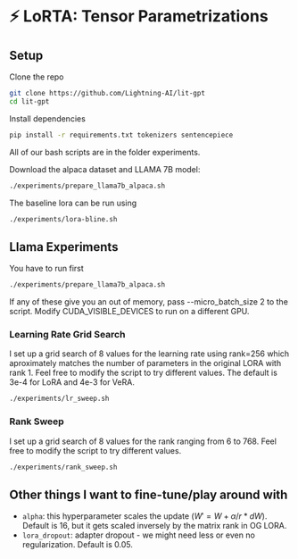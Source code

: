 # ⚡ LoRTA: Tensor Parametrizations


## Setup

Clone the repo

```bash
git clone https://github.com/Lightning-AI/lit-gpt
cd lit-gpt
```

Install dependencies

```bash
pip install -r requirements.txt tokenizers sentencepiece
```

All of our bash scripts are in the folder experiments.

Download the alpaca dataset and LLAMA 7B model:
```bash
./experiments/prepare_llama7b_alpaca.sh
```

The baseline lora can be run using
```bash
./experiments/lora-bline.sh
```

## Llama Experiments

You have to run first 
```bash
./experiments/prepare_llama7b_alpaca.sh
```

If any of these give you an out of memory, pass --micro_batch_size 2 to the script.
Modify CUDA_VISIBLE_DEVICES to run on a different GPU.

### Learning Rate Grid Search
I set up a grid search of 8 values for the learning rate using rank=256 which aproximately matches the number of parameters in the original LORA with rank 1. Feel free to modify the script to try different values. The default is 3e-4 for LoRA and 4e-3 for VeRA.

```bash
./experiments/lr_sweep.sh
```
### Rank Sweep
I set up a grid search of 8 values for the rank ranging from 6 to 768. Feel free to modify the script to try different values. 

```bash
./experiments/rank_sweep.sh
```

## Other things I want to fine-tune/play around with

* `alpha`: this hyperparameter scales the update ($W' = W+\alpha/r * dW$). Default is 16, but it gets scaled inversely by the matrix rank in OG LORA.
* `lora_dropout`: adapter dropout - we might need less or even no regularization. Default is 0.05.